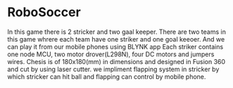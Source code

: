 # RoboSoccer
In this game there is 2 stricker and two gaal keeper.
There are two teams in this game whrere each team have one striker and one goal keeoer.
And we can play it from our mobile phones using BLYNK app
Each striker contains one node MCU, two motor drover(L298N), four DC motors and jumpers wires.
Chesis is of 180x180(mm) in dimensions and designed in Fusion 360 and cut by using laser cutter.
we impliment flapping system in  stricker by which stricker can hit ball and flapping can control by mobile phone.
